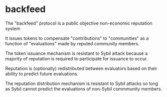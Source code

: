 # backfeed

The "backfeed" protocol is a public objective non-economic reputation system

It issues tokens to compensate "contributions" to "communities" as a function of "evaluations" made by reputed community members.

The token issuance mechanism is resistant to Sybil attack because a majority of reputation is required to participate for issuance to occur.

Reputation is (optionally) redistributed between evaluators based on their ability to predict future evaluations.

The reputation distribution mechanism is resistant to Sybil attacks so long as Sybil cannot predict the evaluations of non-Sybil commmunity members. 

